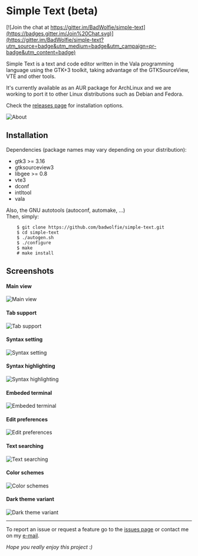 # Simple Text (beta)

[![Join the chat at https://gitter.im/BadWolfie/simple-text](https://badges.gitter.im/Join%20Chat.svg)](https://gitter.im/BadWolfie/simple-text?utm_source=badge&utm_medium=badge&utm_campaign=pr-badge&utm_content=badge)  

Simple Text is a text and code editor written in the Vala programming language using the GTK+3 toolkit, taking advantage of the GTKSourceView, VTE and other tools. 

It's currently available as an AUR package for ArchLinux and we are working to port it to other Linux distributions such as Debian and Fedora.

Check the [releases page](https://github.com/badwolfie/simple-text/releases) for installation options.  

![About](screenshots/about.png)

## Installation

Dependencies (package names may vary depending on your distribution):
* gtk3 >= 3.16
* gtksourceview3
* libgee >= 0.8
* vte3
* dconf
* intltool
* vala

Also, the GNU autotools (autoconf, automake, ...)  
Then, simply:
```
	$ git clone https://github.com/badwolfie/simple-text.git
	$ cd simple-text
	$ ./autogen.sh
	$ ./configure
	$ make
	# make install
```

## Screenshots
#### Main view
![Main view](screenshots/main-view.png)

#### Tab support
![Tab support](screenshots/tab-support.png)

#### Syntax setting
![Syntax setting](screenshots/syntax-setting.png)

#### Syntax highlighting
![Syntax highlighting](screenshots/syntax-highlighting.png)

#### Embeded terminal
![Embeded terminal](screenshots/embeded-terminal.png)

#### Edit preferences
![Edit preferences](screenshots/editing-prefs.png)

#### Text searching
![Text searching](screenshots/searching.png)

#### Color schemes
![Color schemes](screenshots/color-schemes.png)

#### Dark theme variant
![Dark theme variant](screenshots/dark-variant.png)

---

To report an issue or request a feature go to the [issues page](https://github.com/badwolfie/simple-text/issues) or contact me on my [e-mail](mailto:ihernandezs@openmailbox.org).

*Hope you really enjoy this project :)*

